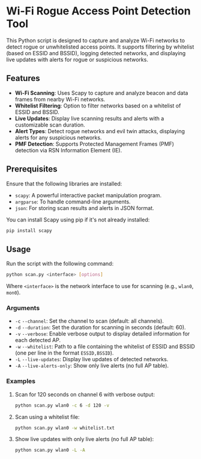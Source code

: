 # Wi-Fi Rogue Access Point Detection Tool

This Python script is designed to capture and analyze Wi-Fi networks to detect rogue or unwhitelisted access points. It supports filtering by whitelist (based on ESSID and BSSID), logging detected networks, and displaying live updates with alerts for rogue or suspicious networks.

## Features

- **Wi-Fi Scanning**: Uses Scapy to capture and analyze beacon and data frames from nearby Wi-Fi networks.
- **Whitelist Filtering**: Option to filter networks based on a whitelist of ESSID and BSSID.
- **Live Updates**: Display live scanning results and alerts with a customizable scan duration.
- **Alert Types**: Detect rogue networks and evil twin attacks, displaying alerts for any suspicious networks.
- **PMF Detection**: Supports Protected Management Frames (PMF) detection via RSN Information Element (IE).

## Prerequisites

Ensure that the following libraries are installed:

- `scapy`: A powerful interactive packet manipulation program.
- `argparse`: To handle command-line arguments.
- `json`: For storing scan results and alerts in JSON format.

You can install Scapy using pip if it's not already installed:

```bash
pip install scapy
```

## Usage

Run the script with the following command:

```bash
python scan.py <interface> [options]
```

Where `<interface>` is the network interface to use for scanning (e.g., `wlan0`, `mon0`).

### Arguments

- `-c` `--channel`: Set the channel to scan (default: all channels).
- `-d` `--duration`: Set the duration for scanning in seconds (default: 60).
- `-v` `--verbose`: Enable verbose output to display detailed information for each detected AP.
- `-w` `--whitelist`: Path to a file containing the whitelist of ESSID and BSSID (one per line in the format `ESSID,BSSID`).
- `-L` `--live-updates`: Display live updates of detected networks.
- `-A` `--live-alerts-only`: Show only live alerts (no full AP table).

### Examples

1. Scan for 120 seconds on channel 6 with verbose output:

    ```bash
    python scan.py wlan0 -c 6 -d 120 -v
    ```

2. Scan using a whitelist file:

    ```bash
    python scan.py wlan0 -w whitelist.txt
    ```

3. Show live updates with only live alerts (no full AP table):

    ```bash
    python scan.py wlan0 -L -A
    ```

